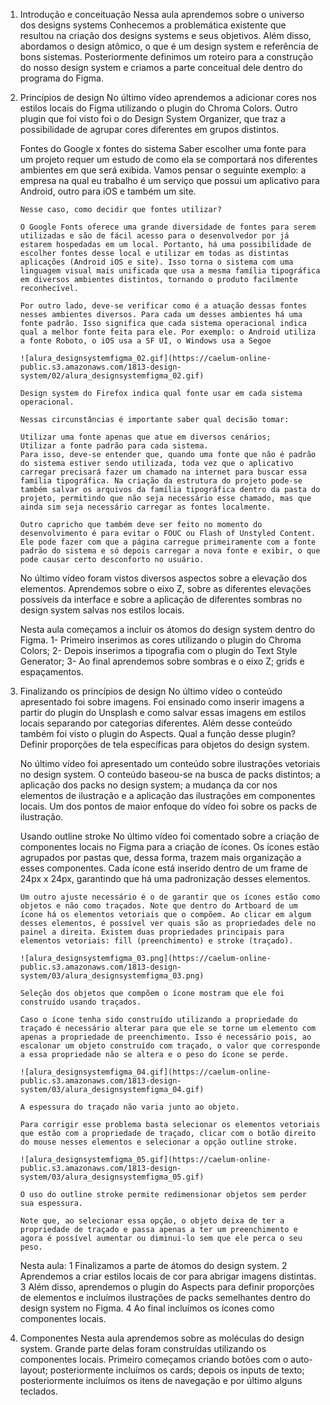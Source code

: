 01. Introdução e conceituação
    Nessa aula aprendemos sobre o universo dos designs systems
        Conhecemos a problemática existente que resultou na criação dos designs systems e seus objetivos. Além disso, abordamos o design atômico, o que é um design system e referência de bons sistemas. Posteriormente definimos um roteiro para a construção do nosso design system e criamos a parte conceitual dele dentro do programa do Figma.


02. Princípios de design
    No último vídeo aprendemos a adicionar cores nos estilos locais do Figma utilizando o plugin do Chroma Colors. Outro plugin que foi visto foi o do Design System Organizer, que traz a possibilidade de agrupar cores diferentes em grupos distintos.
    
    Fontes do Google x fontes do sistema
        Saber escolher uma fonte para um projeto requer um estudo de como ela se comportará nos diferentes ambientes em que será exibida. Vamos pensar o seguinte exemplo: a empresa na qual eu trabalho é um serviço que possui um aplicativo para Android, outro para iOS e também um site.
        
        Nesse caso, como decidir que fontes utilizar?
        
        O Google Fonts oferece uma grande diversidade de fontes para serem utilizadas e são de fácil acesso para o desenvolvedor por já estarem hospedadas em um local. Portanto, há uma possibilidade de escolher fontes desse local e utilizar em todas as distintas aplicações (Android iOS e site). Isso torna o sistema com uma linguagem visual mais unificada que usa a mesma família tipográfica em diversos ambientes distintos, tornando o produto facilmente reconhecível.
        
        Por outro lado, deve-se verificar como é a atuação dessas fontes nesses ambientes diversos. Para cada um desses ambientes há uma fonte padrão. Isso significa que cada sistema operacional indica qual a melhor fonte feita para ele. Por exemplo: o Android utiliza a fonte Roboto, o iOS usa a SF UI, o Windows usa a Segoe
        
        ![alura_designsystemfigma_02.gif](https://caelum-online-public.s3.amazonaws.com/1813-design-system/02/alura_designsystemfigma_02.gif)
        
        Design system do Firefox indica qual fonte usar em cada sistema operacional.
        
        Nessas circunstâncias é importante saber qual decisão tomar:
        
        Utilizar uma fonte apenas que atue em diversos cenários;
        Utilizar a fonte padrão para cada sistema.
        Para isso, deve-se entender que, quando uma fonte que não é padrão do sistema estiver sendo utilizada, toda vez que o aplicativo carregar precisará fazer um chamado na internet para buscar essa família tipográfica. Na criação da estrutura do projeto pode-se também salvar os arquivos da família tipográfica dentro da pasta do projeto, permitindo que não seja necessário esse chamado, mas que ainda sim seja necessário carregar as fontes localmente.
        
        Outro capricho que também deve ser feito no momento do desenvolvimento é para evitar o FOUC ou Flash of Unstyled Content. Ele pode fazer com que a página carregue primeiramente com a fonte padrão do sistema e só depois carregar a nova fonte e exibir, o que pode causar certo desconforto no usuário.

    No último vídeo foram vistos diversos aspectos sobre a elevação dos elementos. Aprendemos sobre o eixo Z, sobre as diferentes elevações possíveis da interface e sobre a aplicação de diferentes sombras no design system salvas nos estilos locais.
    
    Nesta aula começamos a incluir os átomos do design system dentro do Figma. 
        1- Primeiro inserimos as cores utilizando o plugin do Chroma Colors; 
        2- Depois inserimos a tipografia com o plugin do Text Style Generator; 
        3- Ao final aprendemos sobre sombras e o eixo Z; grids e espaçamentos.


03. Finalizando os princípios de design
    No último vídeo o conteúdo apresentado foi sobre imagens. Foi ensinado como inserir imagens a partir do plugin do
    Unsplash e como salvar essas imagens em estilos locais separando por categorias diferentes. Além desse conteúdo
    também foi visto o plugin do Aspects.
        Qual a função desse plugin?
            Definir proporções de tela específicas para objetos do design system.

    No último vídeo foi apresentado um conteúdo sobre ilustrações vetoriais no design system. O conteúdo baseou-se na busca de packs distintos; a aplicação dos packs no design system; a mudança da cor nos elementos de ilustração e a aplicação das ilustrações em componentes locais. Um dos pontos de maior enfoque do vídeo foi sobre os packs de ilustração.

    Usando outline stroke
        No último vídeo foi comentado sobre a criação de componentes locais no Figma para a criação de ícones. Os ícones estão agrupados por pastas que, dessa forma, trazem mais organização a esses componentes. Cada ícone está inserido dentro de um frame de 24px x 24px, garantindo que há uma padronização desses elementos.
        
        Um outro ajuste necessário é o de garantir que os ícones estão como objetos e não como traçados. Note que dentro do Artboard de um ícone há os elementos vetoriais que o compõem. Ao clicar em algum desses elementos, é possível ver quais são as propriedades dele no painel a direita. Existem duas propriedades principais para elementos vetoriais: fill (preenchimento) e stroke (traçado).
        
        ![alura_designsystemfigma_03.png](https://caelum-online-public.s3.amazonaws.com/1813-design-system/03/alura_designsystemfigma_03.png)
        
        Seleção dos objetos que compõem o ícone mostram que ele foi construído usando traçados.
        
        Caso o ícone tenha sido construído utilizando a propriedade do traçado é necessário alterar para que ele se torne um elemento com apenas a propriedade de preenchimento. Isso é necessário pois, ao escalonar um objeto construído com traçado, o valor que corresponde a essa propriedade não se altera e o peso do ícone se perde.
        
        ![alura_designsystemfigma_04.gif](https://caelum-online-public.s3.amazonaws.com/1813-design-system/03/alura_designsystemfigma_04.gif)
        
        A espessura do traçado não varia junto ao objeto.
        
        Para corrigir esse problema basta selecionar os elementos vetoriais que estão com a propriedade de traçado, clicar com o botão direito do mouse nesses elementos e selecionar a opção outline stroke.
        
        ![alura_designsystemfigma_05.gif](https://caelum-online-public.s3.amazonaws.com/1813-design-system/03/alura_designsystemfigma_05.gif)
        
        O uso do outline stroke permite redimensionar objetos sem perder sua espessura.
        
        Note que, ao selecionar essa opção, o objeto deixa de ter a propriedade de traçado e passa apenas a ter um preenchimento e agora é possível aumentar ou diminui-lo sem que ele perca o seu peso.

    Nesta aula:
        1 Finalizamos a parte de átomos do design system. 
        2 Aprendemos a criar estilos locais de cor para abrigar imagens distintas. 
        3 Além disso, aprendemos o plugin do Aspects para definir proporções de elementos e incluímos ilustrações de packs semelhantes dentro do design system no Figma. 
        4 Ao final incluímos os ícones como componentes locais.


04. Componentes
    Nesta aula aprendemos sobre as moléculas do design system. Grande parte delas foram construídas utilizando os componentes locais. Primeiro começamos criando botões com o auto-layout; posteriormente incluímos os cards; depois os inputs de texto; posteriormente incluímos os itens de navegação e por último alguns teclados.
    
    